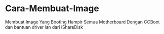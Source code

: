 # Cara-Membuat-Image
Membuat Image Yang Booting Hampir Semua Motherboard Dengan CCBoot dan bantuan driver lan dari iShareDisk

